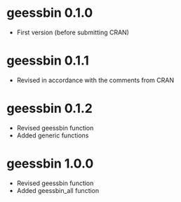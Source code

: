 # geessbin 0.1.0

* First version (before submitting CRAN)

# geessbin 0.1.1

* Revised in accordance with the comments from CRAN

# geessbin 0.1.2

* Revised geessbin function
* Added generic functions

# geessbin 1.0.0

* Revised geessbin function
* Added geessbin_all function
